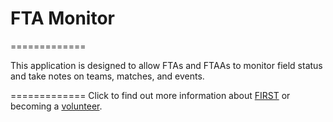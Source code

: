 # FTA Monitor
=============

This application is designed to allow FTAs and FTAAs to monitor field status and take notes on teams, matches, and events.

=============
Click to find out more information about [FIRST](http://www3.usfirst.org/roboticsprograms/frc) or becoming a [volunteer](http://www3.usfirst.org/community/volunteers/frc-volunteer-training).
